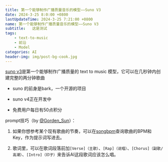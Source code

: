 ```yaml
---
title: 第一个能够制作广播质量音乐的模型——Suno V3
date: 2024-3-25 8:0:00 +0800
lastUpdateTime: 2024-3-25 7:21:00 +0800
name: 第一个能够制作广播质量音乐的模型——Suno V3
subtitle:   这是测试
tags: 
    - text-to-music
    - 前沿
    - Model
categories: AI
header-img: img/post-bg-cook.jpg
---
```

    
[suno v3](https://www.suno.ai/)是第一个能够制作广播质量的 text to music 模型，它可以在几秒钟内创建完整的两分钟歌曲

* suno 的前身是bark，一个开源的项目

* suno v4正在开发中

* 免费用户每日有50点积分



prompt技巧（by [@Gorden_Sun](https://twitter.com/Gorden_Sun)）：

1. 如果你想参考某个现有歌曲的节奏，可以在[songbpm](https://songbpm.com/)查询歌曲的BPM和Key，作为提示词写进去。

1. 歌词里，可以在歌词段落前加`[Verse]（主歌）`、`[Rap]（说唱）`、`[Chorus]（副歌/高潮）`、`[Intro]（印子）`来告诉AI这段歌词应该怎么唱。
